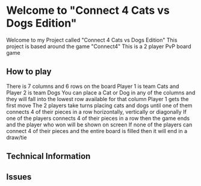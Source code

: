 # Welcome to "Connect 4 Cats vs Dogs Edition"
Welcome to my Project called "Connect 4 Cats vs Dogs Edition"
This project is based around the game "Connect4" 
This is a 2 player PvP board game

## How to play
There is 7 columns and 6 rows on the board
Player 1 is team Cats and Player 2 is team Dogs
You can place a Cat or Dog in any of the columns and they will fall into the lowest row available for that column
Player 1 gets the first move
The 2 players take turns placing cats and dogs until one of them connects 4 of their pieces in a row horizontally, vertically or diagonally
If one of the players connects 4 of their pieces in a row then the game ends and the player who won will be shown on screen
If none of the players can connect 4 of their pieces and the entire board is filled then it will end in a draw/tie

## Technical Information

## Issues